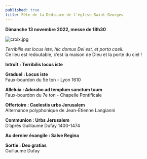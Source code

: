 ```yaml
---
published: true
title: Fête de la Dédicace de l'église Saint-Georges
---
```

**Dimanche 13 novembre 2022, messe de 18h30**

![croix.jpg]({{site.baseurl}}/images/croix.jpg)


*Terribilis est locus iste, hic domus Dei est, et porta caeli.*  
Ce lieu est redoutable, c’est la maison de Dieu et la porte du ciel !

**Introït : Terribilis locus iste**

**Graduel : Locus iste**  
Faux-bourdon du 5e ton - Lyon 1610

**Alleluia : Adorabo ad templum sanctum tuum**  
Faux-bourdon du 7e ton - Chapelle Pontificale

**Offertoire : Caelestis urbs Jerusalem**  
Alternance polyphonique de Jean-Étienne Langianni

**Communion : Urbs Jerusalem**  
D’après Guillaume Dufay 1400-1474

**Au dernier évangile : Salve Regina**

**Sortie : Deo gratias**  
Guillaume Dufay
